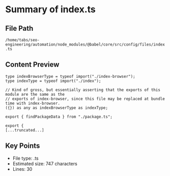 # Summary of index.ts
  
## File Path
`/home/tabs/seo-engineering/automation/node_modules/@babel/core/src/config/files/index.ts`

## Content Preview
```
type indexBrowserType = typeof import("./index-browser");
type indexType = typeof import("./index");

// Kind of gross, but essentially asserting that the exports of this module are the same as the
// exports of index-browser, since this file may be replaced at bundle time with index-browser.
({}) as any as indexBrowserType as indexType;

export { findPackageData } from "./package.ts";

export {
[...truncated...]
```

## Key Points
- File type: .ts
- Estimated size: 747 characters
- Lines: 30

